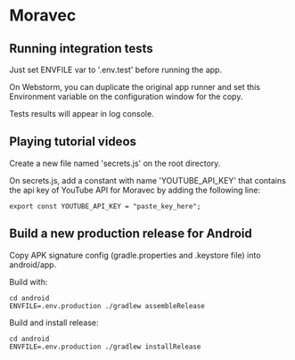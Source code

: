 # Moravec

## Running integration tests

Just set ENVFILE var to '.env.test' before running the app.

On Webstorm, you can duplicate the original app runner and set this Environment variable on the configuration window 
for the copy.

Tests results will appear in log console. 


## Playing tutorial videos

Create a new file named 'secrets.js' on the root directory.

On secrets.js, add a constant with name 'YOUTUBE_API_KEY' that contains the api key of YouTube API for Moravec
by adding the following line:

    export const YOUTUBE_API_KEY = "paste_key_here";

## Build a new production release for Android

Copy APK signature config (gradle.properties and .keystore file) into android/app.

Build with:

    cd android
    ENVFILE=.env.production ./gradlew assembleRelease
    
Build and install release:

    cd android
    ENVFILE=.env.production ./gradlew installRelease

